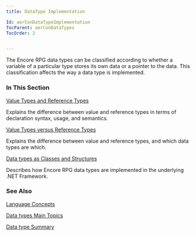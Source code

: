 ```yaml
---
title: DataType Implementation

Id: aerConDataTypeImplementation
TocParent: aerConDataTypes
TocOrder: 2


---
```


The Encore RPG data types can be classified according to whether a variable of a particular type stores its own data or a pointer to the data. This classification affects the way a data type is implemented. 

### In This Section

[Value Types and Reference Types](ValuesTypesAndReferenceTypes.html)

Explains the difference between value and reference types in terms of
                declaration syntax, usage, and semantics.


[Value Types versus Reference Types](ValueTypesVsReferenceTypes.html)

Explains the difference between value and reference types, and which data
                types 	are which.


[Data types as 			Classes and Structures](DataTypesAsStructuresAndClasses.html)

Describes how Encore RPG data types are implemented in the underlying .NET 	Framework.


### See Also
[Language Concepts](/concepts/LanguageConceptsMain.html)

[Data types Main Topics](ecrLrfDataTypesMain.html)

[Data type Summary](Data_type_summary.html) 
